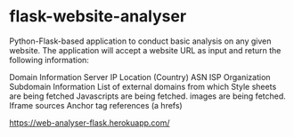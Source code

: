 # flask-website-analyser
Python-Flask-based application to conduct basic analysis on any given website. The application will accept a website URL as input and return the following information: 

Domain Information
Server IP
Location (Country)
ASN
ISP
Organization
Subdomain Information
List of external domains from which 
Style sheets are being fetched
Javascripts are being fetched.
images are being fetched.
Iframe sources
Anchor tag references (a hrefs)
	
https://web-analyser-flask.herokuapp.com/
